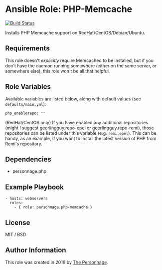 # Ansible Role: PHP-Memcache

[![Build Status](https://travis-ci.org/personnage/ansible-role-php-memcache.svg?branch=master)](https://travis-ci.org/personnage/ansible-role-php-memcache)

Installs PHP Memcache support on RedHat/CentOS/Debian/Ubuntu.

## Requirements

This role doesn't *explicitly* require Memcached to be installed, but if you don't have the daemon running somewhere (either on the same server, or somewhere else), this role won't be all that helpful.

## Role Variables

Available variables are listed below, along with default values (see `defaults/main.yml`):

    php_enablerepo: ""

(RedHat/CentOS only) If you have enabled any additional repositories (might I suggest geerlingguy.repo-epel or geerlingguy.repo-remi), those repositories can be listed under this variable (e.g. `remi,epel`). This can be handy, as an example, if you want to install the latest version of PHP from Remi's repository.

## Dependencies

  - personnage.php

## Example Playbook

    - hosts: webservers
      roles:
        - { role: personnage.php-memcache }

## License

MIT / BSD

## Author Information

This role was created in 2016 by [The Personnage](https://github.com/personnage).
